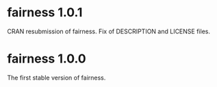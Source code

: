 # fairness 1.0.1
CRAN resubmission of fairness. Fix of DESCRIPTION and LICENSE files.

# fairness 1.0.0
The first stable version of fairness.
